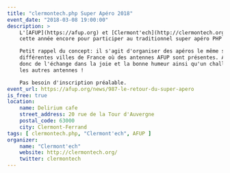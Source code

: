 ```yaml
---
title: "clermontech.php Super Apéro 2018"
event_date: "2018-03-08 19:00:00"
description: >
    L'[AFUP](https://afup.org) et [Clermont'ech](http://clermontech.org) s'associent
    cette année encore pour participer au traditionnel super apéro PHP 2018.

    Petit rappel du concept: il s'agit d'organiser des apéros le même soir dans les
    différentes villes de France où des antennes AFUP sont présentes. Au programme
    donc de l'échange dans la joie et la bonne humeur ainsi qu'un challenge avec
    les autres antennes !

    Pas besoin d'inscription préalable.
event_url: https://afup.org/news/987-le-retour-du-super-apero
is_free: true
location:
    name: Delirium cafe
    street_address: 20 rue de la Tour d'Auvergne
    postal_code: 63000
    city: Clermont-Ferrand
tags: [ clermontech.php, "Clermont'ech", AFUP ]
organizer:
    name: "Clermont'ech"
    website: http://clermontech.org/
    twitter: clermontech
---
```

